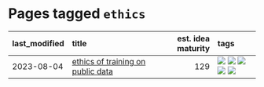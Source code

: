 # Pages tagged `ethics`

|last_modified|title|est. idea maturity|tags
|:---|:---|---:|:---|
|2023-08-04|[ethics of training on public data](../ethics_of_public_data.md)|129|[![](https://img.shields.io/badge/tag-ai_ethics-a682e)](../tags/ai_ethics.md) [![](https://img.shields.io/badge/tag-ethics-1661bc)](../tags/ethics.md) [![](https://img.shields.io/badge/tag-fair_use-296bb1)](../tags/fair_use.md) [![](https://img.shields.io/badge/tag-philosophy-0e5ec)](../tags/philosophy.md) [![](https://img.shields.io/badge/tag-remix_culture-606780)](../tags/remix_culture.md)|